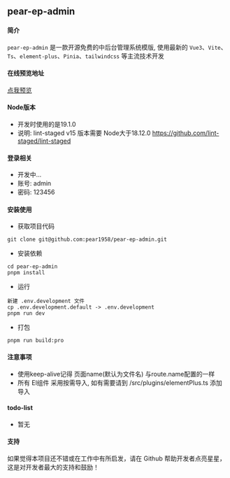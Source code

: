 ## pear-ep-admin

#### 简介

`pear-ep-admin` 是一款开源免费的中后台管理系统模版, 使用最新的 `Vue3`、`Vite`、`Ts`、`element-plus`、`Pinia`、`tailwindcss` 等主流技术开发

#### 在线预览地址

[点我预览](https://pear1958.github.io/pear-ep-admin)

#### Node版本

- 开发时使用的是19.1.0
- 说明: lint-staged v15 版本需要 Node大于18.12.0 https://github.com/lint-staged/lint-staged

#### 登录相关

- 开发中...
- 账号: admin
- 密码: 123456

<!-- #### 项目截图

- 正在开发中...
<p align="center">
  <img alt="pear-ep-admin" width="100%" src="https://github.com/pear-ep-admin/blob/master/src/assets/readme/admin-1.png">
  <img alt="pear-ep-admin" width="100%" src="https://github.com/pear-ep-admin/blob/master/src/assets/readme/admin-2.png">
  <img alt="pear-ep-admin" width="100%" src="https://github.com/pear-ep-admin/blob/master/src/assets/readme/admin-3.png">
  <img alt="pear-ep-admin" width="100%" src="https://github.com/pear-ep-admin/blob/master/src/assets/readme/admin-4.png">
  <img alt="pear-ep-admin" width="100%" src="https://github.com/pear-ep-admin/blob/master/src/assets/readme/admin-5.png">
</p> -->

#### 安装使用

- 获取项目代码

```
git clone git@github.com:pear1958/pear-ep-admin.git
```

- 安装依赖

```
cd pear-ep-admin
pnpm install
```

- 运行

```
新建 .env.development 文件
cp .env.development.default -> .env.development
pnpm run dev
```

- 打包

```
pnpm run build:pro
```

#### 注意事项

- 使用keep-alive记得 页面name(默认为文件名) 与route.name配置的一样
- 所有 El组件 采用按需导入, 如有需要请到 /src/plugins/elementPlus.ts 添加导入

#### todo-list

- 暂无

#### 支持

如果觉得本项目还不错或在工作中有所启发，请在 Github 帮助开发者点亮星星，这是对开发者最大的支持和鼓励！
